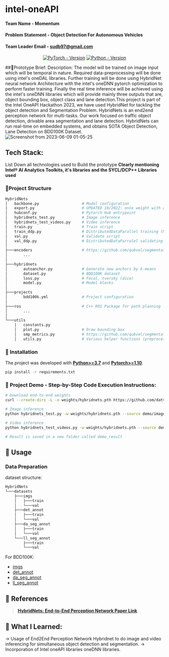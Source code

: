# intel-oneAPI

#### Team Name - Momentum
#### Problem Statement - Object Detection For Autonomous Vehicles
#### Team Leader Email - sudb97@gmail.com


<div align="center">
  
[![PyTorch - Version](https://img.shields.io/badge/PYTORCH-1.10+-red?style=for-the-badge&logo=pytorch)](https://pytorch.org/get-started/locally/) 
[![Python - Version](https://img.shields.io/badge/PYTHON-3.7+-red?style=for-the-badge&logo=python&logoColor=white)](https://www.python.org/downloads/)
<br>
</div>



##📜Prototype Brief:
  Description:
  The model will be trained on image input which will be temporal in nature. Required data-preprocessing will be done using intel's oneDAL libraries. Further training will be done using HybridNet neural network Architecture with the intel's oneDNN pytorch optimization to perform faster training. Finally the real time inference will be achieved using the intel's oneDNN libraries which will provide mainly three outputs that are, object bounding box, object class and lane detection.This project is part of the Intel OneAPI Hackathon 2023, we have used HybridNet for tackling the object detection and Segmentation Problem. HybridNets is an end2end perception network for multi-tasks. Our work focused on traffic object detection, drivable area segmentation and lane detection.  HybridNets can run real-time on embedded systems, and obtains SOTA Object Detection, Lane Detection on BDD100K Dataset. 
![Screenshot from 2023-06-09 01-05-25](https://github.com/sudb97/intel-oneAPI/assets/42773775/5e42a9ba-d7fe-4141-80cb-569f74e88ec8)


  
## Tech Stack: 
   List Down all technologies used to Build the prototype **Clearly mentioning Intel® AI Analytics Toolkits, it's libraries and the SYCL/DCP++ Libraries used**

### 🍞Project Structure
```bash
HybridNets
│   backbone.py                   # Model configuration
|   export.py                     # UPDATED 10/2022: onnx weight with accompanying .npy anchors
│   hubconf.py                    # Pytorch Hub entrypoint
│   hybridnets_test.py            # Image inference
│   hybridnets_test_videos.py     # Video inference
│   train.py                      # Train script
│   train_ddp.py                  # DistributedDataParallel training (Multi GPUs)
│   val.py                        # Validate script
│   val_ddp.py                    # DistributedDataParralel validating (Multi GPUs)
│
├───encoders                      # https://github.com/qubvel/segmentation_models.pytorch/tree/master/segmentation_models_pytorch/encoders
│       ...
│
├───hybridnets
│       autoanchor.py             # Generate new anchors by k-means
│       dataset.py                # BDD100K dataset
│       loss.py                   # Focal, tversky (dice)
│       model.py                  # Model blocks
│
├───projects
│       bdd100k.yml               # Project configuration
│
├───ros                           # C++ ROS Package for path planning
│       ...
│
└───utils
    |   constants.py
    │   plot.py                   # Draw bounding box
    │   smp_metrics.py            # https://github.com/qubvel/segmentation_models.pytorch/blob/master/segmentation_models_pytorch/metrics/functional.py
    │   utils.py                  # Various helper functions (preprocess, postprocess, eval...)
```

### 🍞 Installation
The project was developed with [**Python>=3.7**](https://www.python.org/downloads/) and [**Pytorch>=1.10**](https://pytorch.org/get-started/locally/).
```bash
pip install -r requirements.txt
```
 
### 🚩 Project Demo - Step-by-Step Code Execution Instructions:
```bash
# Download end-to-end weights
curl --create-dirs -L -o weights/hybridnets.pth https://github.com/datvuthanh/HybridNets/releases/download/v1.0/hybridnets.pth

# Image inference
python hybridnets_test.py -w weights/hybridnets.pth --source demo/image --output demo_result --imshow False --imwrite True

# Video inference
python hybridnets_test_videos.py -w weights/hybridnets.pth --source demo/video --output demo_result

# Result is saved in a new folder called demo_result
```

## 🚩 Usage
### Data Preparation
dataset structure:
```bash
HybridNets
└───datasets
    ├───imgs
    │   ├───train
    │   └───val
    ├───det_annot
    │   ├───train
    │   └───val
    ├───da_seg_annot
    │   ├───train
    │   └───val
    └───ll_seg_annot
        ├───train
        └───val
```

For BDD100K: 
- [imgs](https://bdd-data.berkeley.edu/)
- [det_annot](https://drive.google.com/file/d/1QttvnPI1srmlHp86V-waD3Mn5lT9f4ky/view?usp=sharing)
- [da_seg_annot](https://drive.google.com/file/d/1FDP7ojolsRu_1z1CXoWUousqeqOdmS68/view?usp=sharing)
- [ll_seg_annot](https://drive.google.com/file/d/1jvuSeK-Oofs4OWPL_FiBnTlMYHEAQYUC/view?usp=sharing)


## 📜 References 
> [**HybridNets: End-to-End Perception Network Paper Link**](https://arxiv.org/abs/2203.09035)

## 📜 What I Learned:
  -> Usage of End2End Perception Network Hybridnet to do image and video inferencing for simultaneous object detection and segmentation.
  -> Incorporation of Intel oneAPI libraries oneDNN libraries.
